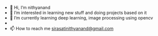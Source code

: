 - 👋 Hi, I’m nithyanand
- 👀 I’m interested in learning new stuff and doing projects based on it
- 🌱 I’m currently learning deep learning, image processing using opencv
-
- 📫 How to reach me sirasatinithyanand@gmail.com

<!---
sirasatinithyanand/sirasatinithyanand is a ✨ special ✨ repository because its `README.md` (this file) appears on your GitHub profile.
You can click the Preview link to take a look at your changes.
--->
